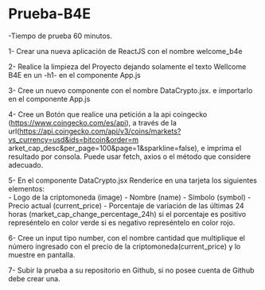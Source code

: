 # Prueba-B4E

-Tiempo de prueba 60 minutos.

1- Crear una nueva aplicación de ReactJS con el nombre welcome_b4e

2- Realice la limpieza del Proyecto dejando solamente el texto Wellcome B4E en un -h1- en el componente App.js 
    
3- Cree un nuevo componente con el nombre DataCrypto.jsx. e importarlo en el componente App.js 
    
4- Cree un Botón que realice una petición a la api coingecko (https://www.coingecko.com/es/api), a través de 
    la url(https://api.coingecko.com/api/v3/coins/markets?vs_currency=usd&ids=bitcoin&order=m arket_cap_desc&per_page=100&page=1&sparkline=false),
    e imprima el resultado por consola. Puede usar fetch, axios o el método que considere adecuado.
    
5- En el componente DataCrypto.jsx Renderice en una tarjeta los siguientes elementos:  
    - Logo de la criptomoneda (image)
    - Nombre (name) 
    - Símbolo (symbol) 
    - Precio actual (current_price) 
    - Porcentaje de variación de las últimas 24 horas 
      (market_cap_change_percentage_24h) si el porcentaje es positivo represéntelo en color verde si es negativo represéntelo en color rojo. 
    
6- Cree un input tipo number, con el nombre cantidad que multiplique el número ingresado con el precio de la criptomoneda(current_price) y lo muestre en pantalla. 
    
7- Subir la prueba a su repositorio en Github, si no posee cuenta de Github debe crear una.  

    

